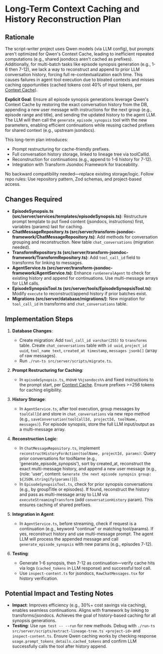 # Long-Term Context Caching and History Reconstruction Plan

## Rationale

The script-writer project uses Qwen models (via LLM config), but prompts aren't optimized for Qwen's Context Cache, leading to inefficient repeated computations (e.g., shared jsondocs aren't cached as prefixes). Additionally, for multi-batch tasks like episode synopsis generation (e.g., 1-6 then 7-12), we lack a way to reconstruct and append to prior LLM conversation history, forcing full re-contextualization each time. This causes failures in agent tool execution due to bloated contexts and misses caching opportunities (cached tokens cost 40% of input tokens, per [Context Cache](https://help.aliyun.com/zh/model-studio/context-cache)).

**Explicit Goal**: Ensure all episode synopsis generations leverage Qwen's Context Cache by restoring the exact conversation history from the DB, appending a new user message with instructions for the next group (e.g., episode range and title), and sending the updated history to the agent LLM. The LLM will then call the `generate_episode_synopsis` tool with the new parameters, enabling efficient continuations while reusing cached prefixes for shared context (e.g., upstream jsondocs).

This long-term plan introduces:
- Prompt restructuring for cache-friendly prefixes.
- Full conversation history storage, linked to lineage tree via toolCallId.
- Reconstruction for continuations (e.g., append to 1-6 history for 7-12).
- Integration with Transform Jsondoc Framework for traceability.

No backward compatibility needed—replace existing storage/logic. Follow repo rules: Use repository pattern, Zod schemas, and project-based access.

## Changes Required

- **EpisodeSynopsis.ts (src/server/services/templates/episodeSynopsis.ts)**: Restructure prompt template to put fixed content (jsondocs, instructions) first, variables (params) last for caching.
- **ChatMessageRepository.ts (src/server/transform-jsondoc-framework/ChatMessageRepository.ts)**: Add methods for conversation grouping and reconstruction. New table `chat_conversations` (migration needed).
- **TransformRepository.ts (src/server/transform-jsondoc-framework/TransformRepository.ts)**: Add `tool_call_id` field to transforms for linking to messages.
- **AgentService.ts (src/server/transform-jsondoc-framework/AgentService.ts)**: Enhance `runGeneralAgent` to check for existing history and append for continuations. Use multi-message arrays for LLM calls.
- **EpisodeSynopsisTool.ts (src/server/tools/EpisodeSynopsisTool.ts)**: Modify `execute` to reconstruct/append history if prior batches exist.
- **Migrations (src/server/database/migrations/)**: New migration for `tool_call_id` in transforms and `chat_conversations` table.

## Implementation Steps

1. **Database Changes**:
   - Create migration: Add `tool_call_id varchar(255)` to `transforms` table. Create `chat_conversations` table with `id uuid`, `project_id uuid`, `tool_name text`, `created_at timestamp`, `messages jsonb[]` (array of raw messages).
   - Run `./run-ts src/server/scripts/migrate.ts`.

2. **Prompt Restructuring for Caching**:
   - In `episodeSynopsis.ts`, move `%%jsondocs%%` and fixed instructions to the prompt start, per [Context Cache](https://help.aliyun.com/zh/model-studio/context-cache). Ensure prefixes >=256 tokens for caching eligibility.

3. **History Storage**:
   - In `AgentService.ts`, after tool execution, group messages by `toolCallId` and store in `chat_conversations` via new repo method (e.g., `saveConversation(toolCallId, projectId, toolName, messages)`). For episode synopsis, store the full LLM input/output as a multi-message array.

4. **Reconstruction Logic**:
   - In `ChatMessageRepository.ts`, implement `reconstructHistoryForAction(toolName, projectId, params)`: Query prior conversations for toolName (e.g., 'generate_episode_synopsis'), sort by created_at, reconstruct the exact multi-message history, and append a new user message (e.g., {role: 'user', content: `Generate the next episode synopsis group: ${JSON.stringify(params)}`}).
   - In `EpisodeSynopsisTool.ts`, check for prior synopsis conversations (e.g., by groupTitle or episodes). If found, reconstruct the history and pass as multi-message array to LLM via `executeStreamingTransform` (add `conversationHistory` param). This ensures caching of shared prefixes.

5. **Integration in Agent**:
   - In `AgentService.ts`, before streaming, check if request is a continuation (e.g., keyword "continue" or matching tool/params). If yes, reconstruct history and use multi-message prompt. The agent LLM will process the appended message and call `generate_episode_synopsis` with new params (e.g., episodes 7-12).

6. **Testing**:
   - Generate 1-6 synopsis, then 7-12 as continuation—verify cache hits via logs (`cached_tokens` in LLM response) and successful tool call.
   - Use `inspect-content.ts` for jsondocs, `RawChatMessages.tsx` for history verification.

## Potential Impact and Testing Notes
- **Impact**: Improves efficiency (e.g., 30%+ cost savings via caching), enables seamless continuations. Aligns with framework by linking to transforms/jsondocs. Achieves the goal of history-based caching for all synopsis generations.
- **Testing**: Use `npm test -- --run` for new methods. Debug with `./run-ts src/server/scripts/extract-lineage-tree.ts <project-id>` and `inspect-content.ts`. Ensure Qwen caching works by checking response `usage.prompt_tokens_details.cached_tokens` and confirm LLM successfully calls the tool after history append. 